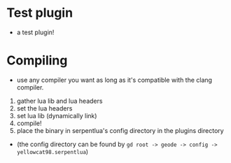 # Test plugin

- a test plugin!

# Compiling
- use any compiler you want as long as it's compatible with the clang compiler.

1. gather lua lib and lua headers
2. set the lua headers
3. set lua lib (dynamically link)
4. compile!
5. place the binary in serpentlua's config directory in the plugins directory
- (the config directory can be found by `gd root -> geode -> config -> yellowcat98.serpentlua`)